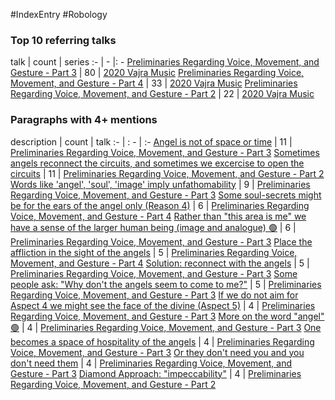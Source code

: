 #IndexEntry #Robology

### Top 10 referring talks
talk | count | series
:- | - |: -
<a data-href="Preliminaries Regarding Voice, Movement, and Gesture - Part 3" href="Preliminaries+Regarding+Voice%2C+Movement%2C+and+Gesture+-+Part+3" class="internal-link" target="_blank" rel="noopener">Preliminaries Regarding Voice, Movement, and Gesture - Part 3</a> | 80 | <a data-href="2020 Vajra Music" href="2020+Vajra+Music" class="internal-link" target="_blank" rel="noopener">2020 Vajra Music</a>
<a data-href="Preliminaries Regarding Voice, Movement, and Gesture - Part 4" href="Preliminaries+Regarding+Voice%2C+Movement%2C+and+Gesture+-+Part+4" class="internal-link" target="_blank" rel="noopener">Preliminaries Regarding Voice, Movement, and Gesture - Part 4</a> | 33 | <a data-href="2020 Vajra Music" href="2020+Vajra+Music" class="internal-link" target="_blank" rel="noopener">2020 Vajra Music</a>
<a data-href="Preliminaries Regarding Voice, Movement, and Gesture - Part 2" href="Preliminaries+Regarding+Voice%2C+Movement%2C+and+Gesture+-+Part+2" class="internal-link" target="_blank" rel="noopener">Preliminaries Regarding Voice, Movement, and Gesture - Part 2</a> | 22 | <a data-href="2020 Vajra Music" href="2020+Vajra+Music" class="internal-link" target="_blank" rel="noopener">2020 Vajra Music</a>

### Paragraphs with 4+ mentions
description | count | talk
:- | : - | :-
<a aria-label-position="top" aria-label="Preliminaries Regarding Voice, Movement, and Gesture - Part 3 > Angel is not of space or time" data-href="Preliminaries Regarding Voice, Movement, and Gesture - Part 3#Angel is not of space or time" href="Preliminaries+Regarding+Voice%2C+Movement%2C+and+Gesture+-+Part+3#Angel+is+not+of+space+or+time" class="internal-link" target="_blank" rel="noopener">Angel is not of space or time</a> | 11 | <a data-href="Preliminaries Regarding Voice, Movement, and Gesture - Part 3" href="Preliminaries+Regarding+Voice%2C+Movement%2C+and+Gesture+-+Part+3" class="internal-link" target="_blank" rel="noopener">Preliminaries Regarding Voice, Movement, and Gesture - Part 3</a>
<a aria-label-position="top" aria-label="Preliminaries Regarding Voice, Movement, and Gesture - Part 2 > Sometimes angels reconnect the circuits and sometimes we excercise to open the circuits" data-href="Preliminaries Regarding Voice, Movement, and Gesture - Part 2#Sometimes angels reconnect the circuits and sometimes we excercise to open the circuits" href="Preliminaries+Regarding+Voice%2C+Movement%2C+and+Gesture+-+Part+2#Sometimes+angels+reconnect+the+circuits+and+sometimes+we+excercise+to+open+the+circuits" class="internal-link" target="_blank" rel="noopener">Sometimes angels reconnect the circuits, and sometimes we excercise to open the circuits</a> | 11 | <a data-href="Preliminaries Regarding Voice, Movement, and Gesture - Part 2" href="Preliminaries+Regarding+Voice%2C+Movement%2C+and+Gesture+-+Part+2" class="internal-link" target="_blank" rel="noopener">Preliminaries Regarding Voice, Movement, and Gesture - Part 2</a>
<a aria-label-position="top" aria-label="Preliminaries Regarding Voice, Movement, and Gesture - Part 3 > Words like angel soul image imply unfathomability" data-href="Preliminaries Regarding Voice, Movement, and Gesture - Part 3#Words like 'angel' 'soul' 'image' imply unfathomability" href="Preliminaries+Regarding+Voice%2C+Movement%2C+and+Gesture+-+Part+3#Words+like+%27angel%27+%27soul%27+%27image%27+imply+unfathomability" class="internal-link" target="_blank" rel="noopener">Words like &#x27;angel&#x27;, &#x27;soul&#x27;, &#x27;image&#x27; imply unfathomability</a> | 9 | <a data-href="Preliminaries Regarding Voice, Movement, and Gesture - Part 3" href="Preliminaries+Regarding+Voice%2C+Movement%2C+and+Gesture+-+Part+3" class="internal-link" target="_blank" rel="noopener">Preliminaries Regarding Voice, Movement, and Gesture - Part 3</a>
<a aria-label-position="top" aria-label="Preliminaries Regarding Voice, Movement, and Gesture - Part 4 > Some soul-secrets might be for the ears of the angel only Reason 4" data-href="Preliminaries Regarding Voice, Movement, and Gesture - Part 4#Some soul-secrets might be for the ears of the angel only Reason 4" href="Preliminaries+Regarding+Voice%2C+Movement%2C+and+Gesture+-+Part+4#Some+soul-secrets+might+be+for+the+ears+of+the+angel+only+Reason+4" class="internal-link" target="_blank" rel="noopener">Some soul-secrets might be for the ears of the angel only (Reason 4)</a> | 6 | <a data-href="Preliminaries Regarding Voice, Movement, and Gesture - Part 4" href="Preliminaries+Regarding+Voice%2C+Movement%2C+and+Gesture+-+Part+4" class="internal-link" target="_blank" rel="noopener">Preliminaries Regarding Voice, Movement, and Gesture - Part 4</a>
<a aria-label-position="top" aria-label="Preliminaries Regarding Voice, Movement, and Gesture - Part 3 > Rather than this area is me we have a sense of the larger human being image and analogue 🟢" data-href="Preliminaries Regarding Voice, Movement, and Gesture - Part 3#Rather than this area is me we have a sense of the larger human being image and analogue 🟢" href="Preliminaries+Regarding+Voice%2C+Movement%2C+and+Gesture+-+Part+3#Rather+than+%22this+area+is+me%22+we+have+a+sense+of+the+larger+human+being+image+and+analogue+%F0%9F%9F%A2" class="internal-link" target="_blank" rel="noopener">Rather than &quot;this area is me&quot; we have a sense of the larger human being (image and analogue) 🟢</a> | 6 | <a data-href="Preliminaries Regarding Voice, Movement, and Gesture - Part 3" href="Preliminaries+Regarding+Voice%2C+Movement%2C+and+Gesture+-+Part+3" class="internal-link" target="_blank" rel="noopener">Preliminaries Regarding Voice, Movement, and Gesture - Part 3</a>
<a aria-label-position="top" aria-label="Preliminaries Regarding Voice, Movement, and Gesture - Part 4 > Place the affliction in the sight of the angels" data-href="Preliminaries Regarding Voice, Movement, and Gesture - Part 4#Place the affliction in the sight of the angels" href="Preliminaries+Regarding+Voice%2C+Movement%2C+and+Gesture+-+Part+4#Place+the+affliction+in+the+sight+of+the+angels" class="internal-link" target="_blank" rel="noopener">Place the affliction in the sight of the angels</a> | 5 | <a data-href="Preliminaries Regarding Voice, Movement, and Gesture - Part 4" href="Preliminaries+Regarding+Voice%2C+Movement%2C+and+Gesture+-+Part+4" class="internal-link" target="_blank" rel="noopener">Preliminaries Regarding Voice, Movement, and Gesture - Part 4</a>
<a aria-label-position="top" aria-label="Preliminaries Regarding Voice, Movement, and Gesture - Part 3 > Solution reconnect with the angels" data-href="Preliminaries Regarding Voice, Movement, and Gesture - Part 3#Solution reconnect with the angels" href="Preliminaries+Regarding+Voice%2C+Movement%2C+and+Gesture+-+Part+3#Solution+reconnect+with+the+angels" class="internal-link" target="_blank" rel="noopener">Solution: reconnect with the angels</a> | 5 | <a data-href="Preliminaries Regarding Voice, Movement, and Gesture - Part 3" href="Preliminaries+Regarding+Voice%2C+Movement%2C+and+Gesture+-+Part+3" class="internal-link" target="_blank" rel="noopener">Preliminaries Regarding Voice, Movement, and Gesture - Part 3</a>
<a aria-label-position="top" aria-label="Preliminaries Regarding Voice, Movement, and Gesture - Part 3 > Some people ask Why dont the angels seem to come to me" data-href="Preliminaries Regarding Voice, Movement, and Gesture - Part 3#Some people ask Why don't the angels seem to come to me" href="Preliminaries+Regarding+Voice%2C+Movement%2C+and+Gesture+-+Part+3#Some+people+ask+%22Why+don%27t+the+angels+seem+to+come+to+me%22" class="internal-link" target="_blank" rel="noopener">Some people ask: &quot;Why don&#x27;t the angels seem to come to me?&quot;</a> | 5 | <a data-href="Preliminaries Regarding Voice, Movement, and Gesture - Part 3" href="Preliminaries+Regarding+Voice%2C+Movement%2C+and+Gesture+-+Part+3" class="internal-link" target="_blank" rel="noopener">Preliminaries Regarding Voice, Movement, and Gesture - Part 3</a>
<a aria-label-position="top" aria-label="Preliminaries Regarding Voice, Movement, and Gesture - Part 3 > If we do not aim for Aspect 4 we might see the face of the divine Aspect 5" data-href="Preliminaries Regarding Voice, Movement, and Gesture - Part 3#If we do not aim for Aspect 4 we might see the face of the divine Aspect 5" href="Preliminaries+Regarding+Voice%2C+Movement%2C+and+Gesture+-+Part+3#If+we+do+not+aim+for+Aspect+4+we+might+see+the+face+of+the+divine+Aspect+5" class="internal-link" target="_blank" rel="noopener">If we do not aim for Aspect 4 we might see the face of the divine (Aspect 5)</a> | 4 | <a data-href="Preliminaries Regarding Voice, Movement, and Gesture - Part 3" href="Preliminaries+Regarding+Voice%2C+Movement%2C+and+Gesture+-+Part+3" class="internal-link" target="_blank" rel="noopener">Preliminaries Regarding Voice, Movement, and Gesture - Part 3</a>
<a aria-label-position="top" aria-label="Preliminaries Regarding Voice, Movement, and Gesture - Part 3 > More on the word angel 🟢" data-href="Preliminaries Regarding Voice, Movement, and Gesture - Part 3#More on the word angel 🟢" href="Preliminaries+Regarding+Voice%2C+Movement%2C+and+Gesture+-+Part+3#More+on+the+word+%22angel%22+%F0%9F%9F%A2" class="internal-link" target="_blank" rel="noopener">More on the word &quot;angel&quot; 🟢</a> | 4 | <a data-href="Preliminaries Regarding Voice, Movement, and Gesture - Part 3" href="Preliminaries+Regarding+Voice%2C+Movement%2C+and+Gesture+-+Part+3" class="internal-link" target="_blank" rel="noopener">Preliminaries Regarding Voice, Movement, and Gesture - Part 3</a>
<a aria-label-position="top" aria-label="Preliminaries Regarding Voice, Movement, and Gesture - Part 3 > One becomes a space of hospitality of the angels" data-href="Preliminaries Regarding Voice, Movement, and Gesture - Part 3#One becomes a space of hospitality of the angels" href="Preliminaries+Regarding+Voice%2C+Movement%2C+and+Gesture+-+Part+3#One+becomes+a+space+of+hospitality+of+the+angels" class="internal-link" target="_blank" rel="noopener">One becomes a space of hospitality of the angels</a> | 4 | <a data-href="Preliminaries Regarding Voice, Movement, and Gesture - Part 3" href="Preliminaries+Regarding+Voice%2C+Movement%2C+and+Gesture+-+Part+3" class="internal-link" target="_blank" rel="noopener">Preliminaries Regarding Voice, Movement, and Gesture - Part 3</a>
<a aria-label-position="top" aria-label="Preliminaries Regarding Voice, Movement, and Gesture - Part 3 > Or they dont need you and you dont need them" data-href="Preliminaries Regarding Voice, Movement, and Gesture - Part 3#Or they don't need you and you don't need them" href="Preliminaries+Regarding+Voice%2C+Movement%2C+and+Gesture+-+Part+3#Or+they+don%27t+need+you+and+you+don%27t+need+them" class="internal-link" target="_blank" rel="noopener">Or they don&#x27;t need you and you don&#x27;t need them</a> | 4 | <a data-href="Preliminaries Regarding Voice, Movement, and Gesture - Part 3" href="Preliminaries+Regarding+Voice%2C+Movement%2C+and+Gesture+-+Part+3" class="internal-link" target="_blank" rel="noopener">Preliminaries Regarding Voice, Movement, and Gesture - Part 3</a>
<a aria-label-position="top" aria-label="Preliminaries Regarding Voice, Movement, and Gesture - Part 2 > Diamond Approach impeccability" data-href="Preliminaries Regarding Voice, Movement, and Gesture - Part 2#Diamond Approach impeccability" href="Preliminaries+Regarding+Voice%2C+Movement%2C+and+Gesture+-+Part+2#Diamond+Approach+%22impeccability%22" class="internal-link" target="_blank" rel="noopener">Diamond Approach: &quot;impeccability&quot;</a> | 4 | <a data-href="Preliminaries Regarding Voice, Movement, and Gesture - Part 2" href="Preliminaries+Regarding+Voice%2C+Movement%2C+and+Gesture+-+Part+2" class="internal-link" target="_blank" rel="noopener">Preliminaries Regarding Voice, Movement, and Gesture - Part 2</a>

